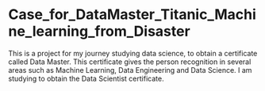 # Case_for_DataMaster_Titanic_Machine_learning_from_Disaster
This is a project for my journey studying data science, to obtain a certificate called Data Master. This certificate gives the person recognition in several areas such as Machine Learning, Data Engineering and Data Science. I am studying to obtain the Data Scientist certificate.
